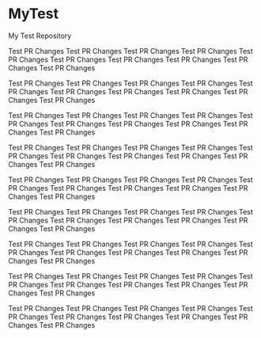 MyTest
======

My Test Repository

Test PR Changes
Test PR Changes
Test PR Changes
Test PR Changes
Test PR Changes
Test PR Changes
Test PR Changes
Test PR Changes
Test PR Changes
Test PR Changes

Test PR Changes
Test PR Changes
Test PR Changes
Test PR Changes
Test PR Changes
Test PR Changes
Test PR Changes
Test PR Changes
Test PR Changes
Test PR Changes

Test PR Changes
Test PR Changes
Test PR Changes
Test PR Changes
Test PR Changes
Test PR Changes
Test PR Changes
Test PR Changes
Test PR Changes
Test PR Changes

Test PR Changes
Test PR Changes
Test PR Changes
Test PR Changes
Test PR Changes
Test PR Changes
Test PR Changes
Test PR Changes
Test PR Changes
Test PR Changes

Test PR Changes
Test PR Changes
Test PR Changes
Test PR Changes
Test PR Changes
Test PR Changes
Test PR Changes
Test PR Changes
Test PR Changes
Test PR Changes

Test PR Changes
Test PR Changes
Test PR Changes
Test PR Changes
Test PR Changes
Test PR Changes
Test PR Changes
Test PR Changes
Test PR Changes
Test PR Changes

Test PR Changes
Test PR Changes
Test PR Changes
Test PR Changes
Test PR Changes
Test PR Changes
Test PR Changes
Test PR Changes
Test PR Changes
Test PR Changes

Test PR Changes
Test PR Changes
Test PR Changes
Test PR Changes
Test PR Changes
Test PR Changes
Test PR Changes
Test PR Changes
Test PR Changes
Test PR Changes

Test PR Changes
Test PR Changes
Test PR Changes
Test PR Changes
Test PR Changes
Test PR Changes
Test PR Changes
Test PR Changes
Test PR Changes
Test PR Changes
